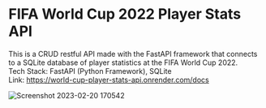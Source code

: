# FIFA World Cup 2022 Player Stats API

This is a CRUD restful API made with the FastAPI framework that connects to a SQLite database of player statistics at the FIFA World Cup 2022.<br/>
Tech Stack: FastAPI (Python Framework), SQLite<br/>
Link: https://world-cup-player-stats-api.onrender.com/docs

![Screenshot 2023-02-20 170542](https://user-images.githubusercontent.com/88268271/220141943-8fa626ee-bcac-42cd-9a9e-ede99927489a.png)
